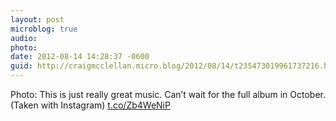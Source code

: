 ```yaml
---
layout: post
microblog: true
audio: 
photo: 
date: 2012-08-14 14:28:37 -0600
guid: http://craigmcclellan.micro.blog/2012/08/14/t235473019961737216.html
---
```

Photo: This is just really great music. Can’t wait for the full album in October. (Taken with Instagram) [t.co/Zb4WeNiP](http://t.co/Zb4WeNiP)
